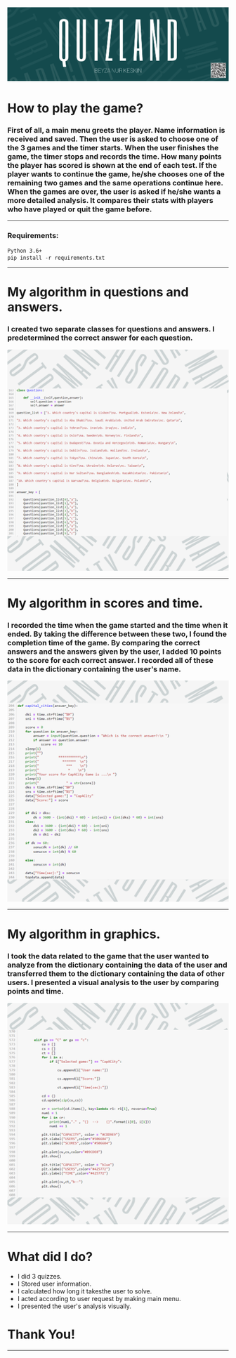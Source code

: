 
![This is an image](QUIZLAND.png)
---

# How to play the game?
### First of all, a main menu greets the player. Name information is received and saved. Then the user is asked to choose one of the 3 games and the timer starts. When the user finishes the game, the timer stops and records the time. How many points the player has scored is shown at the end of each test. If the player wants to continue the game, he/she chooses one of the remaining two games and the same operations continue here. When the games are over, the user is asked if he/she wants a more detailed analysis. It compares their stats with players who have played or quit the game before.
---
### Requirements:

```
Python 3.6+
pip install -r requirements.txt
```

--- 

# My algorithm in questions and answers.

### I created two separate classes for questions and answers. I predetermined the correct answer for each question.
![This is an image](1.png)


---

# My algorithm in scores and time.
### I recorded the time when the game started and the time when it ended. By taking the difference between these two, I found the completion time of the game. By comparing the correct answers and the answers given by the user, I added 10 points to the score for each correct answer. I recorded all of these data in the dictionary containing the user's name.
![This is an image](2.png)

---
# My algorithm in graphics.
### I took the data related to the game that the user wanted to analyze from the dictionary containing the data of the user and transferred them to the dictionary containing the data of other users. I presented a visual analysis to the user by comparing points and time.
![This is an image](3.png)

---
# What did I do?

- I did 3 quizzes.
- I Stored user information.
- I calculated how long it takesthe user to solve.
- I acted according to user request by making main menu.
- I presented the user's analysis visually.


# Thank You!
---
